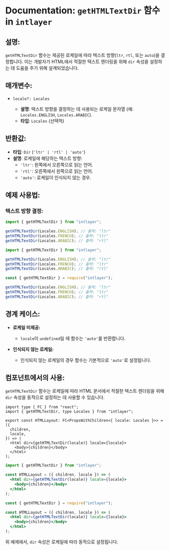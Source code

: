 # Documentation: `getHTMLTextDir` 함수 in `intlayer`

## 설명:

`getHTMLTextDir` 함수는 제공된 로케일에 따라 텍스트 방향(`ltr`, `rtl`, 또는 `auto`)을 결정합니다. 이는 개발자가 HTML에서 적절한 텍스트 렌더링을 위해 `dir` 속성을 설정하는 데 도움을 주기 위해 설계되었습니다.

## 매개변수:

- `locale?: Locales`

  - **설명**: 텍스트 방향을 결정하는 데 사용되는 로케일 문자열 (예: `Locales.ENGLISH`, `Locales.ARABIC`).
  - **타입**: `Locales` (선택적)

## 반환값:

- **타입**: `Dir` (`'ltr' | 'rtl' | 'auto'`)
- **설명**: 로케일에 해당하는 텍스트 방향:
  - `'ltr'`: 왼쪽에서 오른쪽으로 읽는 언어.
  - `'rtl'`: 오른쪽에서 왼쪽으로 읽는 언어.
  - `'auto'`: 로케일이 인식되지 않는 경우.

## 예제 사용법:

### 텍스트 방향 결정:

```typescript codeFormat="typescript"
import { getHTMLTextDir } from "intlayer";

getHTMLTextDir(Locales.ENGLISH); // 출력: "ltr"
getHTMLTextDir(Locales.FRENCH); // 출력: "ltr"
getHTMLTextDir(Locales.ARABIC); // 출력: "rtl"
```

```javascript codeFormat="esm"
import { getHTMLTextDir } from "intlayer";

getHTMLTextDir(Locales.ENGLISH); // 출력: "ltr"
getHTMLTextDir(Locales.FRENCH); // 출력: "ltr"
getHTMLTextDir(Locales.ARABIC); // 출력: "rtl"
```

```javascript codeFormat="commonjs"
const { getHTMLTextDir } = require("intlayer");

getHTMLTextDir(Locales.ENGLISH); // 출력: "ltr"
getHTMLTextDir(Locales.FRENCH); // 출력: "ltr"
getHTMLTextDir(Locales.ARABIC); // 출력: "rtl"
```

## 경계 케이스:

- **로케일 미제공:**

  - `locale`이 `undefined`일 때 함수는 `'auto'`를 반환합니다.

- **인식되지 않는 로케일:**
  - 인식되지 않는 로케일의 경우 함수는 기본적으로 `'auto'`로 설정됩니다.

## 컴포넌트에서의 사용:

`getHTMLTextDir` 함수는 로케일에 따라 HTML 문서에서 적절한 텍스트 렌더링을 위해 `dir` 속성을 동적으로 설정하는 데 사용할 수 있습니다.

```tsx codeFormat="typescript"
import type { FC } from "react";
import { getHTMLTextDir, type Locales } from "intlayer";

export const HTMLLayout: FC<PropsWithChildren<{ locale: Locales }>> = ({
  children,
  locale,
}) => (
  <html dir={getHTMLTextDir(locale)} locale={locale}>
    <body>{children}</body>
  </html>
);
```

```jsx codeFormat="esm"
import { getHTMLTextDir } from "intlayer";

const HTMLLayout = ({ children, locale }) => (
  <html dir={getHTMLTextDir(locale)} locale={locale}>
    <body>{children}</body>
  </html>
);
```

```jsx codeFormat="commonjs"
const { getHTMLTextDir } = require("intlayer");

const HTMLLayout = ({ children, locale }) => (
  <html dir={getHTMLTextDir(locale)} locale={locale}>
    <body>{children}</body>
  </html>
);
```

위 예제에서, `dir` 속성은 로케일에 따라 동적으로 설정됩니다.
